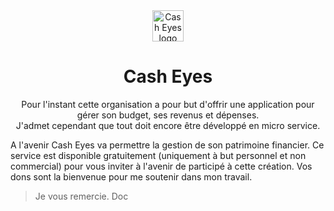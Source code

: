 <div align="center">
	<img src="https://avatars.githubusercontent.com/u/170715457?s=400&u=783cf2fd86f81d52ae4fc0c87f7cac07f925d473&v=4" alt="Cash Eyes logo" width="50px" />
</div>
<div align="center">
    <h1>Cash Eyes</h1>
    <p>Pour l'instant cette organisation a pour but d'offrir une application pour gérer son budget, ses revenus et dépenses. <br/> J'admet cependant que tout doit encore être développé en micro service.</p>
</div>

A l'avenir Cash Eyes va permettre la gestion de son patrimoine financier.
Ce service est disponible gratuitement (uniquement à but personnel et non commercial) pour vous inviter à l'avenir de participé à cette création.
Vos dons sont la bienvenue pour me soutenir dans mon travail.

> Je vous remercie.
Doc
